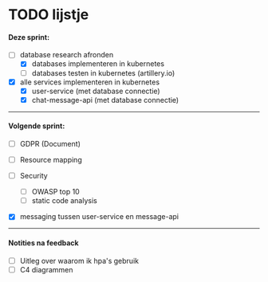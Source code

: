 # TODO lijstje



#### Deze sprint:
- [ ] database research afronden
  - [x] databases implementeren in kubernetes
  - [ ] databases testen in kubernetes (artillery.io)
- [x] alle services implementeren in kubernetes
  - [x] user-service (met database connectie)
  - [x] chat-message-api (met database connectie)

---

#### Volgende sprint:

- [ ] GDPR (Document)
- [ ] Resource mapping
- [ ] Security
  - [ ] OWASP top 10
  - [ ] static code analysis
- [x] messaging tussen user-service en message-api




---
#### Notities na feedback
- [ ] Uitleg over waarom ik hpa's gebruik
- [ ] C4 diagrammen